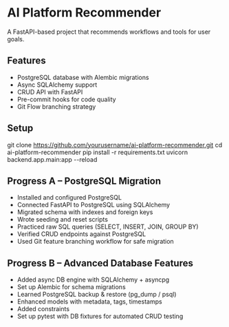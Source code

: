 # AI Platform Recommender

A FastAPI-based project that recommends workflows and tools for user goals.

## Features
- PostgreSQL database with Alembic migrations
- Async SQLAlchemy support
- CRUD API with FastAPI
- Pre-commit hooks for code quality
- Git Flow branching strategy

## Setup

git clone https://github.com/yourusername/ai-platform-recommender.git
cd ai-platform-recommender
pip install -r requirements.txt
uvicorn backend.app.main:app --reload


## Progress A – PostgreSQL Migration
- Installed and configured PostgreSQL
- Connected FastAPI to PostgreSQL using SQLAlchemy
- Migrated schema with indexes and foreign keys
- Wrote seeding and reset scripts
- Practiced raw SQL queries (SELECT, INSERT, JOIN, GROUP BY)
- Verified CRUD endpoints against PostgreSQL
- Used Git feature branching workflow for safe migration

## Progress B – Advanced Database Features
- Added async DB engine with SQLAlchemy + asyncpg
- Set up Alembic for schema migrations
- Learned PostgreSQL backup & restore (pg_dump / psql)
- Enhanced models with metadata, tags, timestamps
- Added constraints
- Set up pytest with DB fixtures for automated CRUD testing
